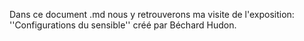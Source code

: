 Dans ce document .md nous y retrouverons ma visite de l'exposition: ''Configurations du sensible'' créé par Béchard Hudon.
